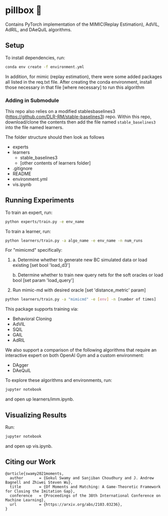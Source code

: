 # pillbox 💊
Contains PyTorch implementation of the MIMIC(Replay Estimation), AdVIL, AdRIL, and DAeQuIL algorithms.

## Setup
To install dependencies, run:
```bash
conda env create -f environment.yml
```

In addition, for mimic (replay estimation), there were some added packages all listed in the req.txt file. After creating the conda environment, install those necessary in that file [where necessary] to run this algorithm

### Adding in Submodule
This repo also relies on a modified stablesbaselines3 (https://github.com/DLR-RM/stable-baselines3) repo. Within this repo, download/clone the contents then add the file named
```stable_baselines3```
into the file named learners.

The folder structure should then look as follows
- experts
- learners
   - stable_baselines3
   - [other contents of learners folder]
- .gitignore
- README
- environment.yml
- vis.ipynb

## Running Experiments
To train an expert, run:
```bash
python experts/train.py -e env_name
```

To train a learner, run:
```bash
python learners/train.py -a algo_name -e env_name -n num_runs
```
For "mimicmd" specifically:
1. a. Determine whether to generate new BC simulated data or load existing [set bool 'load_d3']

   b. Determine whether to train new query nets for the soft oracles or load bool [set param 'load_query']

2. Run mimic-md with desired oracle [set 'distance_metric' param]
```bash
python learners/train.py -a "mimicmd" -e [env] -n [number of times]
```

This package supports training via:
- Behavioral Cloning
- AdVIL
- SQIL
- GAIL
- AdRIL

We also support a comparison of the following algorithms that require an interactive expert on both OpenAI Gym and a custom environment:
- DAgger
- DAeQuIL

To explore these algorithms and environments, run:
```bash
jupyter notebook
```
and open up learners/imm.ipynb.

## Visualizing Results
Run:
```bash
jupyter notebook
```
and open up vis.ipynb.

## Citing our Work
```
@article{swamy2021moments,
  author       = {Gokul Swamy and Sanjiban Choudhury and J. Andrew Bagnell and Zhiwei Steven Wu},
  title        = {Of Moments and Matching: A Game-Theoretic Framework for Closing the Imitation Gap},
  conference   = {Proceedings of the 38th International Conference on Machine Learning},
  url          = {https://arxiv.org/abs/2103.03236},
}
```

